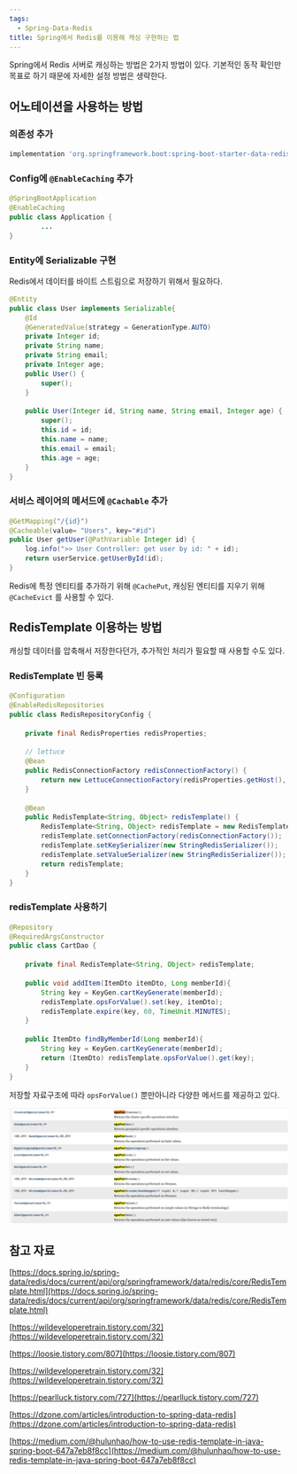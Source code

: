 ```yaml
---
tags:
  - Spring-Data-Redis
title: Spring에서 Redis를 이용해 캐싱 구현하는 법
---
```


Spring에서 Redis 서버로 캐싱하는 방법은 2가지 방법이 있다. 기본적인 동작 확인만 목표로 하기 때문에 자세한 설정 방법은 생략한다.

## 어노테이션을 사용하는 방법

### 의존성 추가

```bash
implementation 'org.springframework.boot:spring-boot-starter-data-redis'
```

### Config에 `@EnableCaching` 추가

```java
@SpringBootApplication
@EnableCaching
public class Application {
		...
}
```

### Entity에 Serializable 구현

Redis에서 데이터를 바이트 스트림으로 저장하기 위해서 필요하다.

```java
@Entity
public class User implements Serializable{
	@Id
	@GeneratedValue(strategy = GenerationType.AUTO)
	private Integer id;
	private String name;
	private String email;
	private Integer age;
	public User() {
		super();
	}
	
	public User(Integer id, String name, String email, Integer age) {
		super();
		this.id = id;
		this.name = name;
		this.email = email;
		this.age = age;
	}
}
```

### 서비스 레이어의 메서드에 `@Cachable` 추가

```java
@GetMapping("/{id}")
@Cacheable(value= "Users", key="#id")
public User getUser(@PathVariable Integer id) {
	log.info(">> User Controller: get user by id: " + id);
	return userService.getUserById(id);
}
```

Redis에 특정 엔티티를 추가하기 위해 `@CachePut`, 캐싱된 엔티티를 지우기 위해 `@CacheEvict` 를 사용할 수 있다. 

## RedisTemplate 이용하는 방법

캐싱할 데이터를 압축해서 저장한다던가, 추가적인 처리가 필요할 때 사용할 수도 있다.

### RedisTemplate 빈 등록

```java
@Configuration
@EnableRedisRepositories
public class RedisRepositoryConfig {

    private final RedisProperties redisProperties;

    // lettuce
    @Bean
    public RedisConnectionFactory redisConnectionFactory() {
        return new LettuceConnectionFactory(redisProperties.getHost(), redisProperties.getPort());
    }

    @Bean
    public RedisTemplate<String, Object> redisTemplate() {
        RedisTemplate<String, Object> redisTemplate = new RedisTemplate<>();
        redisTemplate.setConnectionFactory(redisConnectionFactory());
        redisTemplate.setKeySerializer(new StringRedisSerializer());
        redisTemplate.setValueSerializer(new StringRedisSerializer());
        return redisTemplate;
    }
}
```

### redisTemplate 사용하기

```java
@Repository
@RequiredArgsConstructor
public class CartDao {

	private final RedisTemplate<String, Object> redisTemplate;

	public void addItem(ItemDto itemDto, Long memberId){
		String key = KeyGen.cartKeyGenerate(memberId);
		redisTemplate.opsForValue().set(key, itemDto);
		redisTemplate.expire(key, 60, TimeUnit.MINUTES);
	}

	public ItemDto findByMemberId(Long memberId){
		String key = KeyGen.cartKeyGenerate(memberId);
		return (ItemDto) redisTemplate.opsForValue().get(key);
	}
}
```

저장할 자료구조에 따라 `opsForValue()` 뿐만아니라 다양한 메서드를 제공하고 있다.

![Untitled](assets/Untitled_18.png)

## 참고 자료

[https://docs.spring.io/spring-data/redis/docs/current/api/org/springframework/data/redis/core/RedisTemplate.html](https://docs.spring.io/spring-data/redis/docs/current/api/org/springframework/data/redis/core/RedisTemplate.html)

[https://wildeveloperetrain.tistory.com/32](https://wildeveloperetrain.tistory.com/32)

[https://loosie.tistory.com/807](https://loosie.tistory.com/807)

[https://wildeveloperetrain.tistory.com/32](https://wildeveloperetrain.tistory.com/32)

[https://pearlluck.tistory.com/727](https://pearlluck.tistory.com/727)

[https://dzone.com/articles/introduction-to-spring-data-redis](https://dzone.com/articles/introduction-to-spring-data-redis)

[https://medium.com/@hulunhao/how-to-use-redis-template-in-java-spring-boot-647a7eb8f8cc](https://medium.com/@hulunhao/how-to-use-redis-template-in-java-spring-boot-647a7eb8f8cc)
